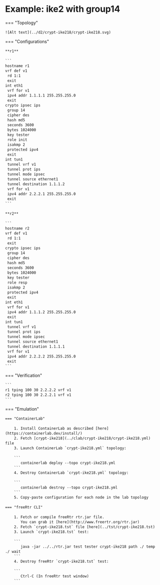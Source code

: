 # Example: ike2 with group14

=== "Topology"

    ![Alt text](../d2/crypt-ike218/crypt-ike218.svg)

=== "Configurations"

    **r1**

    ```
    hostname r1
    vrf def v1
     rd 1:1
     exit
    int eth1
     vrf for v1
     ipv4 addr 1.1.1.1 255.255.255.0
     exit
    crypto ipsec ips
     group 14
     cipher des
     hash md5
     seconds 3600
     bytes 1024000
     key tester
     role init
     isakmp 2
     protected ipv4
     exit
    int tun1
     tunnel vrf v1
     tunnel prot ips
     tunnel mode ipsec
     tunnel source ethernet1
     tunnel destination 1.1.1.2
     vrf for v1
     ipv4 addr 2.2.2.1 255.255.255.0
     exit
    ```

    **r2**

    ```
    hostname r2
    vrf def v1
     rd 1:1
     exit
    crypto ipsec ips
     group 14
     cipher des
     hash md5
     seconds 3600
     bytes 1024000
     key tester
     role resp
     isakmp 2
     protected ipv4
     exit
    int eth1
     vrf for v1
     ipv4 addr 1.1.1.2 255.255.255.0
     exit
    int tun1
     tunnel vrf v1
     tunnel prot ips
     tunnel mode ipsec
     tunnel source ethernet1
     tunnel destination 1.1.1.1
     vrf for v1
     ipv4 addr 2.2.2.2 255.255.255.0
     exit
    ```

=== "Verification"

    ```
    r1 tping 100 30 2.2.2.2 vrf v1
    r2 tping 100 30 2.2.2.1 vrf v1
    ```

=== "Emulation"

    === "ContainerLab"

        1. Install ContainerLab as described [here](https://containerlab.dev/install/)  
        2. Fetch [crypt-ike218](../clab/crypt-ike218/crypt-ike218.yml) file  
        3. Launch ContainerLab `crypt-ike218.yml` topology:  

        ```
           containerlab deploy --topo crypt-ike218.yml  
        ```
        4. Destroy ContainerLab `crypt-ike218.yml` topology:  

        ```
           containerlab destroy --topo crypt-ike218.yml  
        ```
        5. Copy-paste configuration for each node in the lab topology

    === "freeRtr CLI"

        1. Fetch or compile freeRtr rtr.jar file.  
           You can grab it [here](http://www.freertr.org/rtr.jar)  
        2. Fetch `crypt-ike218.tst` file [here](../tst/crypt-ike218.tst)  
        3. Launch `crypt-ike218.tst` test:  

        ```
           java -jar ../../rtr.jar test tester crypt-ike218 path ./ temp ./ wait
        ```
        4. Destroy freeRtr `crypt-ike218.tst` test:  

        ```
           Ctrl-C (In freeRtr test window)
        ```

